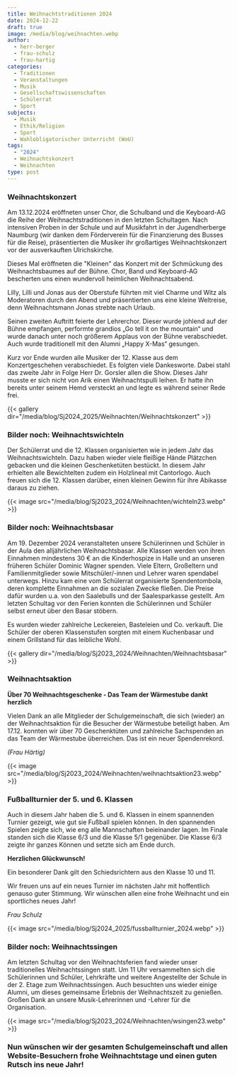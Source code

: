 ```yaml
---
title: Weihnachtstraditionen 2024
date: 2024-12-22
draft: true
image: /media/blog/weihnachten.webp
author:
  - herr-berger
  - frau-schulz
  - frau-hartig
categories:
  - Traditionen
  - Veranstaltungen
  - Musik
  - Gesellschaftswissenschaften
  - Schülerrat
  - Sport
subjects:
  - Musik
  - Ethik/Religion
  - Sport
  - Wahlobligatorischer Unterricht (WoU)
tags:
  - "2024"
  - Weihnachtskonzert
  - Weihnachten
type: post
---
```

### Weihnachtskonzert

Am 13.12.2024 eröffneten unser Chor, die Schulband und die Keyboard-AG die Reihe der Weihnachtstraditionen in den letzten Schultagen. Nach intensiven Proben in der Schule und auf Musikfahrt in der Jugendherberge Naumburg (wir danken dem Förderverein für die Finanzierung des Busses für die Reise), präsentierten die Musiker ihr großartiges Weihnachtskonzert vor der ausverkauften Ulrichskirche.

Dieses Mal eröffneten die "Kleinen" das Konzert mit der Schmückung des Weihnachtsbaumes auf der Bühne. Chor, Band und Keyboard-AG bescherten uns einen wundervoll heimlichen Weihnachtsabend.

Lilly, Lilli und Jonas aus der Oberstufe führten mit viel Charme und Witz als Moderatoren durch den Abend und präsentierten uns eine kleine Weltreise, denn Weihnachtsmann Jonas strebte nach Urlaub.

Seinen zweiten Auftritt feierte der Lehrerchor. Dieser wurde johlend auf der Bühne empfangen, performte grandios „Go tell it on the mountain“ und wurde danach unter noch größerem Applaus von der Bühne verabschiedet. Auch wurde traditionell mit den Alumni „Happy X-Mas“ gesungen.

Kurz vor Ende wurden alle Musiker der 12. Klasse aus dem Konzertgeschehen verabschiedet. Es folgten viele Dankesworte. Dabei stahl das zweite Jahr in Folge Herr Dr. Gorsler allen die Show. Dieses Jahr musste er sich nicht von Arik einen Weihnachtspulli leihen. Er hatte ihn bereits unter seinem Hemd versteckt an und legte es während seiner Rede frei.



{{< gallery dir="/media/blog/Sj2024_2025/Weihnachten/Weihnachtskonzert" >}}



### Bilder noch:                                      Weihnachtswichteln

Der Schülerrat und die 12. Klassen organisierten wie in jedem Jahr das Weihnachtswichteln. Dazu haben wieder viele fleißige Hände Plätzchen gebacken und die kleinen Geschenketüten bestückt. In diesem Jahr erhielten alle Bewichtelten zudem ein Holzlineal mit Cantorlogo. Auch freuen sich die 12. Klassen darüber, einen kleinen Gewinn für ihre Abikasse daraus zu ziehen.

{{< image src="/media/blog/Sj2023_2024/Weihnachten/wichteln23.webp" >}}

### Bilder noch:                                  Weihnachtsbasar

Am 19. Dezember 2024 veranstalteten unsere Schülerinnen und Schüler in der Aula den alljährlichen Weihnachtsbasar. Alle Klassen werden von ihren Einnahmen mindestens 30 € an die Kinderhospize in Halle und an unseren früheren Schüler Dominic Wagner spenden. Viele Eltern, Großeltern und Familienmitglieder sowie Mitschüler/-innen und Lehrer waren spendabel unterwegs. Hinzu kam eine vom Schülerrat organisierte Spendentombola, deren komplette Einnahmen an die sozialen Zwecke fließen. Die Preise dafür wurden u.a. von den Saalebulls und der Saalesparkasse gestellt. Am letzten Schultag vor den Ferien konnten die Schülerinnen und Schüler selbst erneut über den Basar stöbern.

Es wurden wieder zahlreiche Leckereien, Basteleien und Co. verkauft. Die Schüler der oberen Klassenstufen sorgten mit einem Kuchenbasar und einem Grillstand für das leibliche Wohl.

{{< gallery dir="/media/blog/Sj2023_2024/Weihnachten/Weihnachtsbasar" >}}

### Weihnachtsaktion

**Über 70 Weihnachtsgeschenke - Das Team der Wärmestube dankt herzlich**

Vielen Dank an alle Mitglieder der Schulgemeinschaft, die sich (wieder) an der Weihnachtsaktion für die Besucher der Wärmestube beteiligt haben. Am 17.12. konnten wir über 70 Geschenktüten und zahlreiche Sachspenden an das Team der Wärmestube überreichen. Das ist ein neuer Spendenrekord.

_(Frau Härtig)_

{{< image src="/media/blog/Sj2023_2024/Weihnachten/weihnachtsaktion23.webp" >}}

### Fußballturnier der 5. und 6. Klassen

Auch in diesem Jahr haben die 5. und 6. Klassen in einem spannenden Turnier gezeigt, wie gut sie Fußball spielen können. In den spannenden Spielen zeigte sich, wie eng alle Mannschaften beieinander lagen. Im Finale standen sich die Klasse 6/3 und die Klasse 5/1 gegenüber. Die Klasse 6/3 zeigte ihr ganzes Können und setzte sich am Ende durch.

**Herzlichen Glückwunsch!** 

Ein besonderer Dank gilt den Schiedsrichtern aus den Klasse 10 und 11.

Wir freuen uns auf ein neues Turnier im nächsten Jahr mit hoffentlich genauso guter Stimmung. Wir wünschen allen eine frohe Weihnacht und ein sportliches neues Jahr!

_Frau Schulz_

{{< image src="/media/blog/Sj2024_2025/fussballturnier_2024.webp" >}}

### Bilder noch:                      Weihnachtssingen

Am letzten Schultag vor den Weihnachtsferien fand wieder unser traditionelles Weihnachtssingen statt. Um 11 Uhr versammelten sich die Schülerinnen und Schüler, Lehrkräfte und weitere Angestellte der Schule in der 2. Etage zum Weihnachtssingen. Auch besuchten uns wieder einige Alumni, um dieses gemeinsame Erlebnis der Weihnachtszeit zu genießen. Großen Dank an unsere Musik-Lehrerinnen und -Lehrer für die Organisation.

{{< image src="/media/blog/Sj2023_2024/Weihnachten/wsingen23.webp" >}}

### Nun wünschen wir der gesamten Schulgemeinschaft und allen Website-Besuchern frohe Weihnachtstage und einen guten Rutsch ins neue Jahr!




